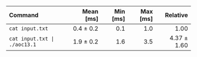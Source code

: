 | Command | Mean [ms] | Min [ms] | Max [ms] | Relative |
|:---|---:|---:|---:|---:|
| `cat input.txt` | 0.4 ± 0.2 | 0.1 | 1.0 | 1.00 |
| `cat input.txt \| ./aoc13.1` | 1.9 ± 0.2 | 1.6 | 3.5 | 4.37 ± 1.60 |
